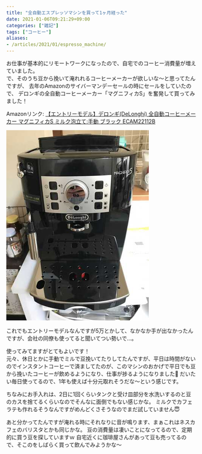 ```yaml
---
title: "全自動エスプレッソマシンを買って1ヶ月経った"
date: 2021-01-06T09:21:29+09:00
categories: ["雑記"]
tags: ["コーヒー"]
aliases:
- /articles/2021/01/espresso_machine/
---
```


お仕事が基本的にリモートワークになったので、自宅でのコーヒー消費量が増えていました。  
で、そのうち豆から挽いて淹れれるコーヒーメーカーが欲しいな〜と思ってたんですが、 去年のAmazonのサイバーマンデーセールの時にセールをしていたので、 デロンギの全自動コーヒーメーカー「マグニフィカS」を奮発して買ってみました！

<!--more-->

Amazonリンク: [【エントリーモデル】デロンギ(DeLonghi) 全自動コーヒーメーカー マグニフィカS ミルク泡立て:手動 ブラック ECAM22112B](https://www.amazon.co.jp/dp/B088HJCVDX)

![自宅に設置したエスプレッソマシン](espresso_machine.jpg)

これでもエントリーモデルなんですが5万とかして、なかなか手が出なかったんですが、会社の同僚も使ってると聞いてつい勢いで…。

使ってみてますがとてもよいです！  
元々、休日とかに手動でミルで豆挽いてたりしてたんですが、平日は時間がないのでインスタントコーヒーで済ましてたのが、このマシンのおかげで平日でも豆から挽いたコーヒーが飲めるようになり、仕事が捗るようになりました💪
だいたい毎日使ってるので、1年も使えば十分元取れそうだな〜という感じです。

ちなみにお手入れは、2日に1回くらいタンクと受け皿部分を水洗いするのと豆のカスを捨てるくらいなのでそんなに面倒でもない感じかな。
ミルクでカフェラテも作れるそうなんですがめんどくさそうなのでまだ試していません😇

あと分かってたんですが淹れる時にそれなりに音が鳴ります、まぁこれはネスカフェのバリスタとかも同じかな。
豆の消費量は凄いことになってるので、定期的に買う豆を探していますｗ
自宅近くに珈琲屋さんがあって豆も売ってるので、そこのをしばらく買って飲んでみようかな〜